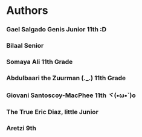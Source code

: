 # Authors
### Gael Salgado Genis Junior 11th :D
### Bilaal Senior
### Somaya Ali 11th Grade
### Abdulbaari the Zuurman (._.) 11th Grade
### Giovani Santoscoy-MacPhee 11th ヾ(•ω•`)o
### The True Eric Diaz, little Junior
### Aretzi 9th

